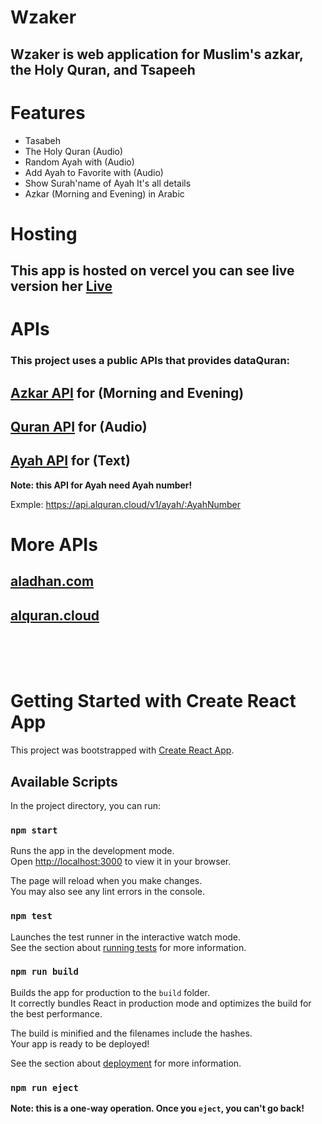 # Wzaker

## Wzaker is web application for Muslim's azkar, the Holy Quran, and Tsapeeh

# Features

- Tasabeh
- The Holy Quran (Audio)
- Random Ayah with (Audio)
- Add Ayah to Favorite with (Audio)
- Show Surah'name of Ayah It's all details
- Azkar (Morning and Evening) in Arabic

# Hosting

## This app is hosted on vercel you can see live version her [Live](https://wzaker.vercel.app/")

# APIs

### This project uses a public APIs that provides dataQuran:

## [Azkar API](https://raw.githubusercontent.com/nawafalqari/azkar-api/56df51279ab6eb86dc2f6202c7de26c8948331c1/azkar.json) for (Morning and Evening)

## [Quran API](https://api.alquran.cloud/v1/quran/ar.alafasy) for (Audio)

## [Ayah API](https://api.alquran.cloud/v1/ayah/) for (Text)

**Note: this API for Ayah need Ayah number!**

Exmple: https://api.alquran.cloud/v1/ayah/:AyahNumber

# More APIs

## [aladhan.com](https://aladhan.com/)

## [alquran.cloud](https://alquran.cloud/api)

<br>

<br>
<br>

# Getting Started with Create React App

This project was bootstrapped with [Create React App](https://github.com/facebook/create-react-app).

## Available Scripts

In the project directory, you can run:

### `npm start`

Runs the app in the development mode.\
Open [http://localhost:3000](http://localhost:3000) to view it in your browser.

The page will reload when you make changes.\
You may also see any lint errors in the console.

### `npm test`

Launches the test runner in the interactive watch mode.\
See the section about [running tests](https://facebook.github.io/create-react-app/docs/running-tests) for more information.

### `npm run build`

Builds the app for production to the `build` folder.\
It correctly bundles React in production mode and optimizes the build for the best performance.

The build is minified and the filenames include the hashes.\
Your app is ready to be deployed!

See the section about [deployment](https://facebook.github.io/create-react-app/docs/deployment) for more information.

### `npm run eject`

**Note: this is a one-way operation. Once you `eject`, you can't go back!**
